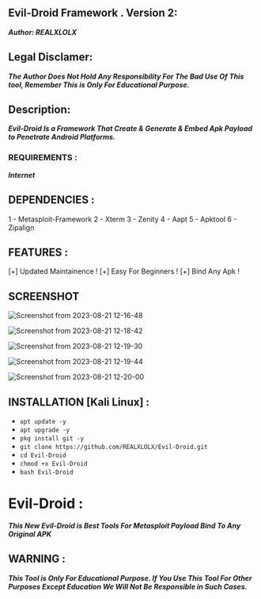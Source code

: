 ## Evil-Droid Framework . Version 2: 
   ***Author: REALXLOLX***

## Legal Disclamer:
  ***The Author Does Not Hold Any Responsibility For The Bad Use Of This tool,
    Remember This is Only For Educational Purpose.***

## Description:
***Evil-Droid Is a Framework That Create & Generate & Embed Apk Payload to Penetrate Android Platforms.***

### REQUIREMENTS :
***Internet*** 
 
## DEPENDENCIES :
  1 - Metasploit-Framework
	2 - Xterm
	3 - Zenity
	4 - Aapt
	5 - Apktool
	6 - Zipalign

 ## FEATURES :
 
 [+] Updated Maintainence !
 [+] Easy For Beginners !
 [+] Bind Any Apk  !

## SCREENSHOT  

![Screenshot from 2023-08-21 12-16-48](https://github.com/REALXLOLX/Evil-Droid/assets/65902124/7d73e680-ea7e-4210-9494-01939e2f6318)

![Screenshot from 2023-08-21 12-18-42](https://github.com/REALXLOLX/Evil-Droid/assets/65902124/6d22b6a7-8ca7-4ee9-90d8-21ef2971786f)

![Screenshot from 2023-08-21 12-19-30](https://github.com/REALXLOLX/Evil-Droid/assets/65902124/54117841-7275-4c17-ae64-92482fbf515f)

![Screenshot from 2023-08-21 12-19-44](https://github.com/REALXLOLX/Evil-Droid/assets/65902124/4b53aa08-6c1d-46b6-b26d-c688d1524aa0)

![Screenshot from 2023-08-21 12-20-00](https://github.com/REALXLOLX/Evil-Droid/assets/65902124/5afd1d35-b557-4ed9-a72f-0e9f7996dc89)


## INSTALLATION [Kali Linux] :

* `apt update -y`
* `apt upgrade -y`
* `pkg install git -y`
* `git clone https://github.com/REALXLOLX/Evil-Droid.git`
* `cd Evil-Droid`
* `chmod +x Evil-Droid`
* `bash Evil-Droid`


# Evil-Droid :
***This New Evil-Droid is Best Tools For Metasploit Payload Bind To Any Original APK***


## WARNING : 
***This Tool is Only For Educational Purpose. If You Use This Tool For Other Purposes Except Education We Will Not Be Responsible in Such Cases.***
